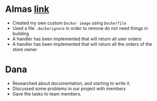 # Almas [link](https://github.com/SuleymanDemirelKazakhstan/diploma-project-team-spirit/tree/backend/backend)
* Created my own custom `Docker image` using `Dockerfile`
* Used a file `.dockerignore` in order to remove do not need things in building
* A handler has been implemented that will return all user orders
* A handler has been implemented that will return all the orders of the store owner

# Dana
* Researched about documentation, and starting to write it. 
* Discussed some problems in our project with members 
* Gave the tasks to team members. 
